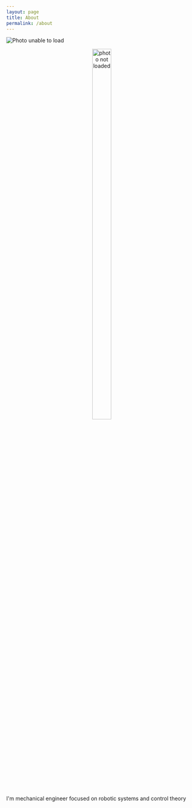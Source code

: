 ```yaml
---
layout: page
title: About
permalink: /about
---
```


<!-- ![Photo not loaded](assets/img/me_round.png) -->

<img src="{{ '/assets/imag/me_round.png' | relative_url }}" 
     alt="Photo unable to load" 
     class="centered-image">

<div style="text-align: center;">
  <img src="{{ '/assets/imag/me_round.png' | relative_url }}" 
       alt="photo not loaded"
       style="width: 50%; max-width: 100px; height: auto;">
</div>


I'm mechanical engineer focused on robotic systems and control theory
